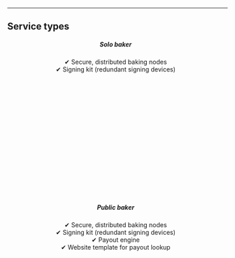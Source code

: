 <section id="offerings">
  <div class="container">
  <div class="col-lg-8">
    <div class="crypto-box">
    <hr class="section-heading-spacer">
      <h2 class="crypto-title">Service types</h2>
        <ul class="flex-container">
            <div class="view-offering overlay zoom">
                <div class="card btn-no-waves" style="width: 28rem;height:22rem;">
                    <div class="card-body" style="text-align: center;">
                    <h5 class="offering-item-title">Solo baker</h5>
                    <p class="card-text-offering">&#10004; Secure, distributed baking nodes
                    <br/>&#10004; Signing kit (redundant signing devices)</p>
                    </div>
                </div>
            </div>
            <div class="view-offering overlay zoom">
                <div class="card btn-no-waves" style="width: 28rem;height:22rem;">
                    <div class="card-body" style="text-align: center;">
                    <h5 class="offering-item-title">Public baker</h5>
                    <p class="card-text-offering">&#10004; Secure, distributed baking nodes
                    <br/>&#10004; Signing kit (redundant signing devices)
                    <br/>&#10004; Payout engine
                    <br/>&#10004; Website template for payout lookup</p>
                    </div>
                </div>
            </div>
        </ul>
    </div>
  </div>
  </div>
</section>